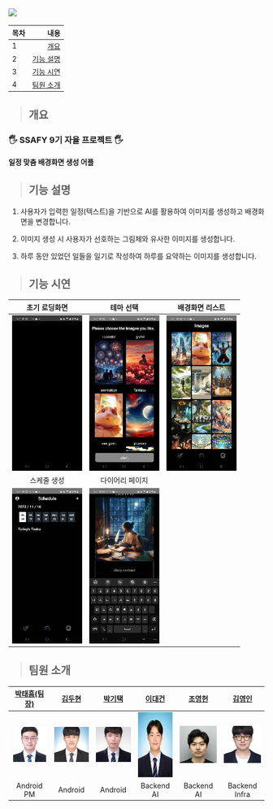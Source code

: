 <img src="https://capsule-render.vercel.app/api?type=waving&color=0303030&height=250&section=header&text=🎨Picashow&fontSize=90&fontAlign=65&fontAlignY=40&fontColor=fffff5" />

| 목차 |                     내용 |
| :--- | -----------------------: |
| 1    |           [개요](##개요) |
| 2    | [기능 설명](##기능-설명) |
| 3    | [기능 시연](##기능-시연) |
| 4    | [팀원 소개](##팀원-소개) |

> ## 개요

### 🖐 SSAFY 9기 자율 프로젝트 🖐

<b>일정 맞춤 배경화면 생성 어플</b>

> ## 기능 설명

1. 사용자가 입력한 일정(텍스트)을 기반으로 AI를 활용하여 이미지를 생성하고 배경화면을 변경합니다.

2. 이미지 생성 시 사용자가 선호하는 그림체와 유사한 이미지를 생성합니다.

3. 하루 동안 있었던 일들을 일기로 작성하여 하루를 요약하는 이미지를 생성합니다.

> ## 기능 시연

|                     초기 로딩화면                      |                      테마 선택                       |                     배경화면 리스트                      |
| :----------------------------------------------------: | :--------------------------------------------------: | :------------------------------------------------------: |
| <img src="./media/demo_init.gif" alt="초기 로딩화면">  |   <img src="./media/테마선택.gif" alt="테마 선택">   | <img src="./media/이미지리스트.gif" alt="이미지 리스트"> |
|                      스케줄 생성                       |                   다이어리 페이지                    |                                                          |
| <img src="./media/스케줄생성.gif" alt="이미지 리스트"> | <img src="./media/다이어리.gif" alt="이미지 리스트"> |                                                          |

> ## 팀원 소개

| [박태흠(팀장)](https://github.com/TaeHeumPark) | [김두현](https://github.com/Duhyeon2Kim) |  [박기택](https://github.com/taekto)   |               [이대건](https://github.com/leedaegeon)                | [조영헌](https://github.com/marine-doe) |  [김영인](https://github.com/poiu542)  |
| :--------------------------------------------: | :--------------------------------------: | :------------------------------------: | :------------------------------------------------------------------: | :-------------------------------------: | :------------------------------------: |
|     ![박태흠](./media/portrait/박태흠.png)     |  ![김두현](./media/portrait/김두현.png)  | ![박기택](./media/portrait/박기택.png) | <img height="128px" width="110px" src="./media/portrait/이대건.jpg"> | ![조영헌](./media/portrait/조영헌.png)  | ![김영인](./media/portrait/김영인.png) |
|                 Android<br>PM                  |                 Android                  |                Android                 |                            Backend<br>AI                             |              Backend<br>AI              |            Backend<br>Infra            |
